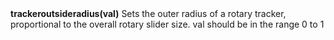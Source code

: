 <a name="trackeroutsideradius"><h3 style="padding-top: 40px; margin-top: 40px;"></h3></a>
**trackeroutsideradius(val)** Sets the outer radius of a rotary tracker, proportional to the overall rotary slider size. val should be in the range 0 to 1

<!--UPDATE WIDGET_IN_CSOUND
    SIdent sprintf "trackeroutsideradius(%f) ", rnd(10)/10
    SIdentifier strcat SIdentifier, SIdent
-->